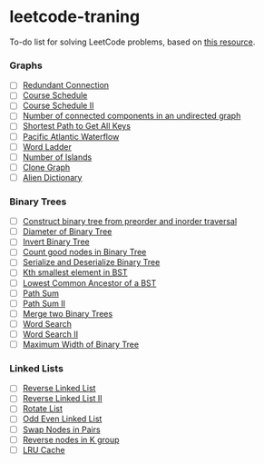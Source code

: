 # leetcode-traning

To-do list for solving LeetCode problems, based on [this resource](https://github.com/armankhondker/best-leetcode-resources/tree/main).

### Graphs
- [ ] [Redundant Connection](https://leetcode.com/problems/trim-a-binary-search-tree/description/)
- [ ] [Course Schedule](https://leetcode.com/problems/course-schedule/description/)
- [ ] [Course Schedule II](https://leetcode.com/problems/course-schedule-ii/description/)
- [ ] [Number of connected components in an undirected graph](https://leetcode.com/problems/number-of-connected-components-in-an-undirected-graph/description/)
- [ ] [Shortest Path to Get All Keys](https://leetcode.com/problems/shortest-path-to-get-all-keys/description/?envType=list&envId=xler60c5)
- [ ] [Pacific Atlantic Waterflow](https://leetcode.com/problems/pacific-atlantic-water-flow/description/?envType=list&envId=xler60c5)
- [ ] [Word Ladder](https://leetcode.com/problems/word-ladder/description/)
- [ ] [Number of Islands](https://leetcode.com/problems/number-of-islands/description/?envType=list&envId=xler60c5)
- [ ] [Clone Graph](https://leetcode.com/problems/clone-graph/description/?envType=list&envId=xler60c5)
- [ ] [Alien Dictionary](https://leetcode.com/problems/alien-dictionary/description/)

### Binary Trees
- [ ] [Construct binary tree from preorder and inorder traversal](https://leetcode.com/problems/construct-binary-tree-from-preorder-and-inorder-traversal/description/)
- [ ] [Diameter of Binary Tree](https://leetcode.com/problems/diameter-of-binary-tree/)
- [ ] [Invert Binary Tree](https://leetcode.com/problems/invert-binary-tree/)
- [ ] [Count good nodes in Binary Tree](https://leetcode.com/problems/count-good-nodes-in-binary-tree/description/)
- [ ] [Serialize and Deserialize Binary Tree](https://leetcode.com/problems/serialize-and-deserialize-binary-tree/description/)
- [ ] [Kth smallest element in BST](https://leetcode.com/problems/kth-smallest-element-in-a-bst/description/)
- [ ] [Lowest Common Ancestor of a BST](https://leetcode.com/problems/lowest-common-ancestor-of-a-binary-search-tree/description/)
- [ ] [Path Sum](https://leetcode.com/problems/path-sum/description/?envType=list&envId=xlemouqi)
- [ ] [Path Sum II](https://leetcode.com/problems/path-sum-ii/description/?envType=list&envId=xlemouqi)
- [ ] [Merge two Binary Trees](https://leetcode.com/problems/merge-two-binary-trees/description/?envType=list&envId=xlemouqi)
- [ ] [Word Search](https://leetcode.com/problems/word-search/)
- [ ] [Word Search II](https://leetcode.com/problems/word-search-ii/)
- [ ] [Maximum Width of Binary Tree](https://leetcode.com/problems/maximum-width-of-binary-tree/)

### Linked Lists
- [ ] [Reverse Linked List](https://leetcode.com/problems/reverse-linked-list/description/?envType=list&envId=xler4hke)
- [ ] [Reverse Linked List II](https://leetcode.com/problems/reverse-linked-list-ii/description/?envType=list&envId=xler4hke)
- [ ] [Rotate List](https://leetcode.com/problems/rotate-list/description/?envType=list&envId=xler4hke)
- [ ] [Odd Even Linked List](https://leetcode.com/problems/odd-even-linked-list/description/?envType=list&envId=xler4hke)
- [ ] [Swap Nodes in Pairs](https://leetcode.com/problems/swap-nodes-in-pairs/description/?envType=list&envId=xler4hke)
- [ ] [Reverse nodes in K group](https://leetcode.com/problems/reverse-nodes-in-k-group/description/?envType=list&envId=xler4hke)
- [ ] [LRU Cache](https://leetcode.com/problems/lru-cache/description/)
